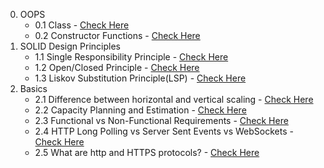 0. OOPS
    - 0.1 Class - [Check Here](https://codexam.notion.site/0-1-Classes-6f789ce839824197bfa8894149bef817?pvs=25)
   - 0.2 Constructor Functions - [Check Here](https://codexam.notion.site/0-2-Constructor-Functions-a834ba37dab44c599f30b625789d07d9?pvs=25)
1. SOLID Design Principles
    - 1.1 Single Responsibility Principle - [Check Here](https://codexam.notion.site/1-1-Single-Responsibility-Principle-7a216a570d564aeb84ae4c642196d368)
    - 1.2 Open/Closed Principle - [Check Here](https://codexam.notion.site/1-2-Open-Closed-Principle-9d3af70db1d847e38457ce7415929a41?pvs=25)
    - 1.3 Liskov Substitution Principle(LSP) - [Check Here](https://codexam.notion.site/1-3-Liskov-Substitution-Principle-LSP-21fc852a1de64e6bb8421c14ba90cdc0?pvs=25)
2. Basics
    - 2.1 Difference between horizontal and vertical scaling - [Check Here](https://codexam.notion.site/2-1-Difference-between-horizontal-and-vertical-scaling-653b8ae534324838ac447047278f3930)
    - 2.2 Capacity Planning and Estimation - [Check Here](https://codexam.notion.site/2-2-Capacity-Planning-and-Estimation-734f72a872294a1e8c2d0620d191a936?pvs=25)
    - 2.3 Functional vs Non-Functional Requirements - [Check Here](https://codexam.notion.site/2-3-Functional-vs-Non-Functional-Requirements-cb9e6e7a2a9847b68d890b9ed066f6f6)
    - 2.4 HTTP Long Polling vs Server Sent Events vs WebSockets - [Check Here](https://codexam.notion.site/2-4-HTTP-Long-Polling-vs-Server-Sent-Events-vs-WebSockets-af3c3e3f47574027a9e081b4e47b2181?pvs=25)
   - 2.5 What are http and HTTPS protocols? - [Check Here](https://codexam.notion.site/2-5-What-are-http-and-HTTPS-protocols-781cac1fdc1d4e3c829bb0b278e4bbb1)